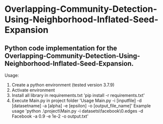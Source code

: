 # Overlapping-Community-Detection-Using-Neighborhood-Inflated-Seed-Expansion

## Python code implementation for the Overlapping-Community-Detection-Using-Neighborhood-Inflated-Seed-Expansion.

Usage:
1. Create a python environment (tested version 3.7.9)
2. Activate environment
3. Install all library in requirements.txt 'pip install -r requirements.txt'
4. Execute Main.py in project folder 'Usage Main.py -i [inputfile] -d [datasetname] -a [alpha] -e [epsilon] -o [output_file_name]'
   Example usage 'python .\project\Main.py -i datasets\facebook\0.edges  -d Facebook -a 0.9 -e 1e-2 -o output.txt'
    
